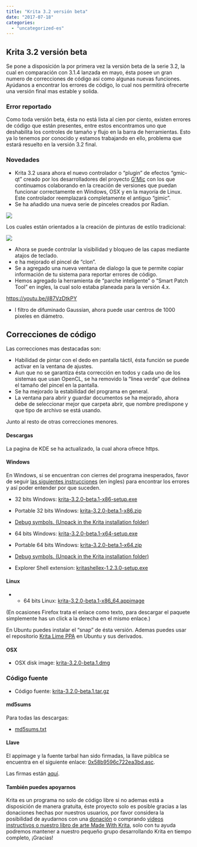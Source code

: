 ```yaml
---
title: "Krita 3.2 versión beta"
date: "2017-07-18"
categories: 
  - "uncategorized-es"
---
```


## Krita 3.2 versión beta

Se pone a disposición la por primera vez la versión beta de la serie 3.2, la cual en comparación con 3.1.4 lanzada en mayo, ésta posee un gran numero de correcciones de código así como algunas nuevas funciones. Ayúdanos a encontrar los errores de código, lo cual nos permitirá ofrecerte una versión final mas estable y solida.

### Error reportado

Como toda versión beta, ésta no está lista al cien por ciento, existen errores de código que están presentes, entre estos encontramos uno que deshabilita los controles de tamaño y flujo en la barra de herramientas. Esto ya lo tenemos por conocido y estamos trabajando en ello, problema que estará resuelto en la versión 3.2 final.

### Novedades

- Krita 3.2 usara ahora el nuevo controlador o “plugin” de efectos “gmic-qt” creado por los desarrolladores del proyecto [G'Mic](http://gmic.eu/) con los que continuamos colaborando en la creación de versiones que puedan funcionar correctamente en Windows, OSX y en la mayoría de Linux. Este controlador reemplazará completamente el antiguo “gimic”.
- Se ha añadido una nueva serie de pinceles creados por Radian.

[![](images/new_brushes-478x1024.jpg)](https://krita.org/wp-content/uploads/2017/07/new_brushes.jpg)

Los cuales están orientados a la creación de pinturas de estilo tradicional:

[![](images/kiki_with_new_brushes_by_rad.jpg)](https://krita.org/wp-content/uploads/2017/07/kiki_with_new_brushes_by_rad.jpg)

- Ahora se puede controlar la visibilidad y bloqueo de las capas mediante atajos de teclado.
- e ha mejorado el pincel de “clon”.
- Se a agregado una nueva ventana de dialogo la que te permite copiar información de tu sistema para reportar errores de código.
- Hemos agregado la herramienta de “parche inteligente” o “Smart Patch Tool” en ingles, la cual solo estaba planeada para la versión 4.x.

https://youtu.be/jI87VzDtkPY

- l filtro de difuminado Gaussian, ahora puede usar centros de 1000 pixeles en diámetro.

## Correcciones de código

Las correcciones mas destacadas son:

- Habilidad de pintar con el dedo en pantalla táctil, ésta función se puede activar en la ventana de ajustes.
- Aun que no se garantiza ésta corrección en todos y cada uno de los sistemas que usan OpenCL, se ha removido la “linea verde” que delinea el tamaño del pincel en la pantalla.
- Se ha mejorado la estabilidad del programa en general.
- La ventana para abrir y guardar documentos se ha mejorado, ahora debe de seleccionar mejor que carpeta abrir, que nombre predispone y que tipo de archivo se está usando.

Junto al resto de otras correcciones menores.

#### Descargas

La pagina de KDE se ha actualizado, la cual ahora ofrece https.

#### Windows

En Windows, si se encuentran con cierres del programa inesperados, favor de seguir [las siguientes instrucciones](https://docs.krita.org/Dr._Mingw_debugger) (en ingles) para encontrar los errores y así poder entender por que suceden.

- 32 bits Windows: [krita-3.2.0-beta.1-x86-setup.exe](https://download.kde.org/unstable/krita/3.2.0-beta.1/krita-3.2.0-beta.1-x86-setup.exe)
- Portable 32 bits Windows: [krita-3.2.0-beta.1-x86.zip](https://download.kde.org/unstable/krita/3.2.0-beta.1/krita-3.2.0-beta.1-x86.zip)
- [Debug symbols. (Unpack in the Krita installation folder)](https://download.kde.org/unstable/krita/3.2.0-beta.1/krita-3.2.0-beta.1-x86-dbg.zip)

- 64 bits Windows: [krita-3.2.0-beta.1-x64-setup.exe](https://download.kde.org/unstable/krita/3.2.0-beta.1/krita-3.2.0-beta.1-x64-setup.exe)
- Portable 64 bits Windows: [krita-3.2.0-beta.1-x64.zip](https://download.kde.org/unstable/krita/3.2.0-beta.1/krita-3.2.0-beta.1-x64.zip)
- [Debug symbols. (Unpack in the Krita installation folder)](https://download.kde.org/unstable/krita/3.2.0-beta.1/krita-3.2.0-beta.1-x64-dbg.zip)

- Explorer Shell extension: [kritashellex-1.2.3.0-setup.exe](https://download.kde.org/unstable/krita/kritashellex-1.2.3.0-setup.exe)

#### Linux

- - 64 bits Linux: [krita-3.2.0-beta.1-x86\_64.appimage](https://download.kde.org/unstable/krita/3.2.0-beta.1/krita-3.2.0-beta.1-x86_64.appimage)

(En ocasiones Firefox trata el enlace como texto, para descargar el paquete simplemente has un click a la derecha en el mismo enlace.)

En Ubuntu puedes instalar el “snap” de ésta versión. Ademas puedes usar el repositorio [Krita Lime PPA](https://launchpad.net/~kritalime/+archive/ubuntu/ppa) en Ubuntu y sus derivados.

#### OSX

- OSX disk image: [krita-3.2.0-beta.1.dmg](https://download.kde.org/unstable/krita/3.2.0-beta.1/krita-3.2.0-beta.1.dmg)

### Código fuente

- Código fuente: [krita-3.2.0-beta.1.tar.gz](https://download.kde.org/unstable/krita/3.2.0-beta.1/krita-3.2.0-beta.1.tar.gz)

#### md5sums

Para todas las descargas:

- [md5sums.txt](https://download.kde.org/unstable/krita/3.2.0-beta.1/md5sums.txt)

#### Llave

El appimage y la fuente tarbal han sido firmadas, la llave pública se encuentra en el siguiente enlace: [0x58b9596c722ea3bd.asc](https://share.kde.org/index.php/s/fJ99V5mZvuyD0z8).

Las firmas están [aquí](http://download.kde.org/unstable/krita/3.1.3-beta.1).

#### También puedes apoyarnos

Krita es un programa no solo de código libre si no ademas está a disposición de manera gratuita, éste proyecto solo es posible gracias a las donaciones hechas por nuestros usuarios, por favor considera la posibilidad de ayudarnos con una [donación](https://krita.org/en/support-us/donations/) o comprando [videos instructivos o nuestro libro de arte Made With Krita]("https://krita.org/en/support-us/shop), solo con tu ayuda podremos mantener a nuestro pequeño grupo desarrollando Krita en tiempo completo, ¡Gracias!
